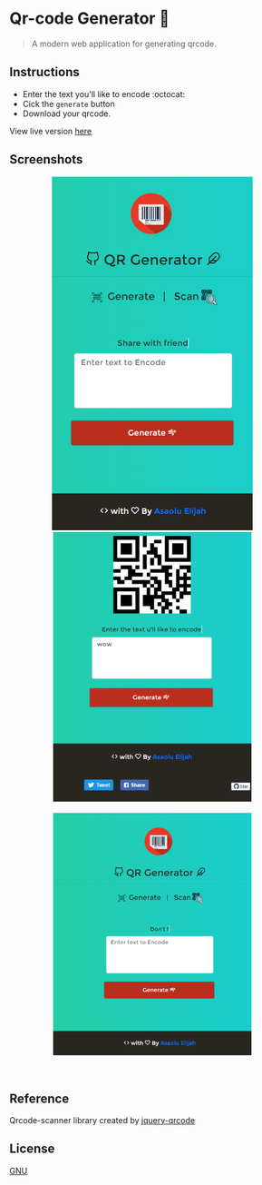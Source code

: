 # Qr-code Generator :unicorn:

> A modern web application for generating qrcode.

## Instructions
* Enter the text you'll like to encode :octocat:
* Cick the `generate` button
* Download your qrcode.

View live version [here](https://asaoluelijah.github.io/qrcode)

## Screenshots

<p align="center">
  <img src="https://github.com/AsaoluElijah/qrcode/blob/master/screenshots/s2.PNG" alt="Barcode Scanner">
  <img src="https://github.com/AsaoluElijah/qrcode/blob/master/screenshots/s4.PNG" width="350" alt="Barcode Scanner | Generated">
    <br><br>
  <img src="https://github.com/AsaoluElijah/qrcode/blob/master/screenshots/s1.PNG" width="350" alt="Barcode Scanner | Loading">
</p>
<br>

## Reference
Qrcode-scanner library created by [jquery-qrcode](https://github.com/jeromeetienne/jquery-qrcode/)

## License
[GNU](license.md)
